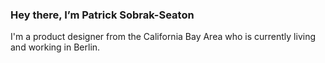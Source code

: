 ### Hey there, I’m Patrick Sobrak-Seaton 

I'm a product designer from the California Bay Area who is currently living and working in Berlin.
